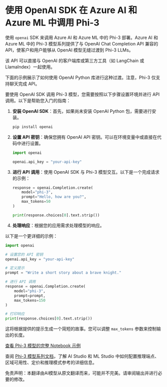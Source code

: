 # 使用 OpenAI SDK 在 Azure AI 和 Azure ML 中调用 Phi-3

使用 `openai` SDK 来调用 Azure AI 和 Azure ML 中的 Phi-3 部署。Azure AI 和 Azure ML 中的 Phi-3 模型系列提供了与 OpenAI Chat Completion API 兼容的 API，使客户和用户能够从 OpenAI 模型无缝过渡到 Phi-3 LLMs。

该 API 可以直接与 OpenAI 的客户端库或第三方工具（如 LangChain 或 LlamaIndex）一起使用。

下面的示例展示了如何使用 OpenAI Python 库进行这种过渡。注意，Phi-3 仅支持聊天完成 API。

要使用 OpenAI SDK 调用 Phi-3 模型，您需要按照以下步骤设置环境并进行 API 调用。以下是帮助您入门的指南：

1. **安装 OpenAI SDK**：首先，如果尚未安装 OpenAI Python 包，需要进行安装。
   ```bash
   pip install openai
   ```

2. **设置 API 密钥**：确保您拥有 OpenAI API 密钥。可以在环境变量中或直接在代码中进行设置。
   ```python
   import openai

   openai.api_key = "your-api-key"
   ```

3. **进行 API 调用**：使用 OpenAI SDK 与 Phi-3 模型交互。以下是一个完成请求的示例：
   ```python
   response = openai.Completion.create(
       model="phi-3",
       prompt="Hello, how are you?",
       max_tokens=50
   )

   print(response.choices[0].text.strip())
   ```

4. **处理响应**：根据您的应用需求处理模型的响应。

以下是一个更详细的示例：
```python
import openai

# 设置您的 API 密钥
openai.api_key = "your-api-key"

# 定义提示
prompt = "Write a short story about a brave knight."

# 进行 API 调用
response = openai.Completion.create(
    model="phi-3",
    prompt=prompt,
    max_tokens=150
)

# 打印响应
print(response.choices[0].text.strip())
```

这将根据提供的提示生成一个简短的故事。您可以调整 `max_tokens` 参数来控制输出的长度。

[查看 Phi-3 模型的完整 Notebook 示例](https://github.com/Azure/azureml-examples/blob/main/sdk/python/foundation-models/phi-3/openaisdk.ipynb)

查阅 [Phi-3 模型系列文档](https://learn.microsoft.com/azure/ai-studio/how-to/deploy-models-phi-3?WT.mc_id=aiml-137032-kinfeylo)，了解 AI Studio 和 ML Studio 中如何配置推理端点、区域可用性、定价和推理模式参考的详细信息。

免责声明：本翻译由AI模型从原文翻译而来，可能并不完美。请审阅输出并进行必要的修改。